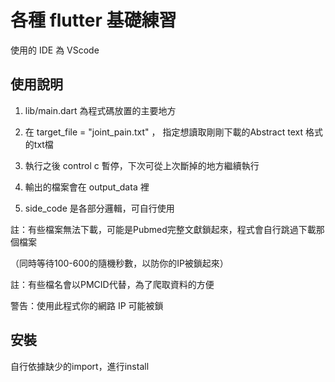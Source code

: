 
# 各種 flutter 基礎練習
使用的 IDE 為 VScode


## 使用說明
1. lib/main.dart 為程式碼放置的主要地方

2. 在 target_file = "joint_pain.txt" ， 指定想讀取剛剛下載的Abstract text 格式的txt檔

3. 執行之後 control c 暫停，下次可從上次斷掉的地方繼續執行

4. 輸出的檔案會在 output_data 裡

5. side_code 是各部分邏輯，可自行使用

註：有些檔案無法下載，可能是Pubmed完整文獻鎖起來，程式會自行跳過下載那個檔案

（同時等待100-600的隨機秒數，以防你的IP被鎖起來）


註：有些檔名會以PMCID代替，為了爬取資料的方便

警告：使用此程式你的網路 IP 可能被鎖

## 安裝

自行依據缺少的import，進行install
